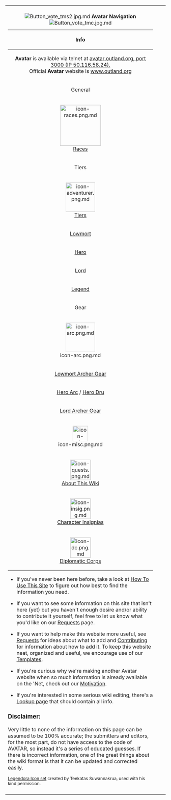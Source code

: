 <table>
<tbody>
<tr class="odd">
<td></td>
<td></td>
<td></td>
</tr>
<tr class="even">
<td><table>
<caption><img src="Button_vote_tms2.jpg.md"
title="Button_vote_tms2.jpg.md" alt="Button_vote_tms2.jpg.md" />
<strong>Avatar Navigation</strong> <img src="Button_vote_tmc.jpg.md"
title="Button_vote_tmc.jpg.md" alt="Button_vote_tmc.jpg.md" /></caption>
<thead>
<tr class="header">
<th style="text-align: center;"><p>Info</p></th>
</tr>
</thead>
<tbody>
<tr class="odd">
<td style="text-align: center;"><p><strong>Avatar</strong> is available
via telnet at <a
href="http://www.outland.org/infusions/mudclient/">avatar.outland.org,
port 3000 (IP 50.116.58.24).</a><br />
Official <strong>Avatar</strong> website is <a
href="http://www.outland.org">www.outland.org</a><br />
</p></td>
</tr>
<tr class="even">
<td style="text-align: center;"><p>General</p></td>
</tr>
<tr class="odd">
<td style="text-align: center;"><p><img src="icon-races.png.md"
title="icon-races.png.md" width="128" alt="icon-races.png.md" /><br />
<a href=":Category:Races.md" title="wikilink">Races</a></p></td>
</tr>
<tr class="even">
<td style="text-align: center;"><p>Tiers</p></td>
</tr>
<tr class="odd">
<td style="text-align: center;"><p><img src="icon-adventurer.png.md"
title="icon-adventurer.png.md" width="92"
alt="icon-adventurer.png.md" /><br />
<a href=":Category:Tiers.md" title="wikilink">Tiers</a></p></td>
</tr>
<tr class="even">
<td style="text-align: center;"><p><a href=":Category:Lowmort.md"
title="wikilink">Lowmort</a></p></td>
</tr>
<tr class="odd">
<td style="text-align: center;"><p><a href=":Category:Hero.md"
title="wikilink">Hero</a></p></td>
</tr>
<tr class="even">
<td style="text-align: center;"><p><a href=":Category:Lord.md"
title="wikilink">Lord</a></p></td>
</tr>
<tr class="odd">
<td style="text-align: center;"><p><a href=":Category:Legend.md"
title="wikilink">Legend</a></p></td>
</tr>
<tr class="even">
<td style="text-align: center;"><p>Gear</p></td>
</tr>
<tr class="odd">
<td style="text-align: center;"><figure>
<img src="icon-arc.png.md" title="icon-arc.png.md" width="92"
alt="icon-arc.png.md" />
<figcaption aria-hidden="true">icon-arc.png.md</figcaption>
</figure></td>
</tr>
<tr class="even">
<td style="text-align: center;"><p><a
href=":Category:Lowmort_1-10_Archer_Gear.md" title="wikilink">Lowmort
Archer Gear</a></p></td>
</tr>
<tr class="odd">
<td style="text-align: center;"><p><a
href=":Category:Hero_Archer_Gear.md" title="wikilink">Hero Arc</a> / <a
href=":Category:Hero_Druid_Gear.md" title="wikilink">Hero
Dru</a></p></td>
</tr>
<tr class="even">
<td style="text-align: center;"><p><a
href=":Category:Lord_Archer_Gear.md" title="wikilink">Lord Archer
Gear</a></p></td>
</tr>
<tr class="odd">
<td style="text-align: center;"><figure>
<img src="icon-misc.png.md" title="icon-misc.png.md" width="48"
alt="icon-misc.png.md" />
<figcaption aria-hidden="true">icon-misc.png.md</figcaption>
</figure></td>
</tr>
<tr class="even">
<td style="text-align: center;"><p><img src="icon-quests.png.md"
title="icon-quests.png.md" width="64" alt="icon-quests.png.md" /><br />
<a href=":Category:Wiki_Stuff.md" title="wikilink">About This
Wiki</a></p></td>
</tr>
<tr class="odd">
<td style="text-align: center;"><p><img src="icon-insig.png.md"
title="icon-insig.png.md" width="64" alt="icon-insig.png.md" /><br />
<a href=":Category:Insignia.md" title="wikilink">Character
Insignias</a></p></td>
</tr>
<tr class="even">
<td style="text-align: center;"><p><img src="icon-dc.png.md"
title="icon-dc.png.md" width="64" alt="icon-dc.png.md" /><br />
<a href=":Category:Diplomatic_Corps.md" title="wikilink">Diplomatic
Corps</a></p></td>
</tr>
</tbody>
</table>
<ul>
<li>If you've never been here before, take a look at <a
href="How_To_Use_This_Site" title="wikilink">How To Use This Site</a> to
figure out how best to find the information you need.</li>
</ul>
<ul>
<li>If you want to see some information on this site that isn't here
(yet) but you haven't enough desire and/or ability to contribute it
yourself, feel free to let us know what you'd like on our <a
href="Requests" title="wikilink">Requests</a> page.</li>
</ul>
<ul>
<li>If you want to help make this website more useful, see <a
href="Requests" title="wikilink">Requests</a> for ideas about what to
add and <a href="Contributing" title="wikilink">Contributing</a> for
information about how to add it. To keep this website neat, organized
and useful, we encourage use of our <a href=":Category:_Templates.md"
title="wikilink">Templates</a>.</li>
</ul>
<ul>
<li>If you're curious why we're making another Avatar website when so
much information is already available on the 'Net, check out our <a
href="Motivation" title="wikilink">Motivation</a>.</li>
</ul>
<ul>
<li>If you're interested in some serious wiki editing, there's a <a
href="http://meta.wikimedia.org/wiki/MediaWiki_User&#39;s_Guide">Lookup
page</a> that should contain all info.</li>
</ul>
<h3 id="disclaimer">Disclaimer:</h3>
<p>Very little to none of the information on this page can be assumed to
be 100% accurate; the submitters and editors, for the most part, do not
have access to the code of AVATAR, so instead it's a series of educated
guesses. If there is incorrect information, one of the great things
about the wiki format is that it can be updated and corrected
easily.</p>
<p><small><a
href="http://www.iconarchive.com/show/legendora-icons-by-raindropmemory.html">Legendora
Icon set</a> created by Teekatas Suwannakrua, used with his kind
permission.</small></p></td>
<td></td>
<td></td>
</tr>
<tr class="odd">
<td></td>
<td></td>
<td></td>
</tr>
</tbody>
</table>
